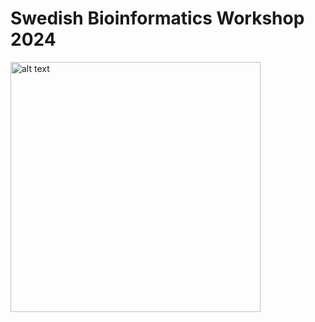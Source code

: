 # Swedish Bioinformatics Workshop 2024

<img src="/logos/SBW2024_logo.png" alt="alt text" width="400" />
